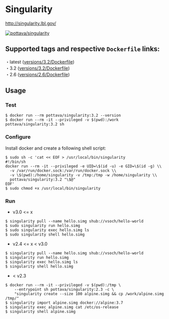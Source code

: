 # Singularity

http://singularity.lbl.gov/

[![pottava/singularity](http://dockeri.co/image/singularity/trivy)](https://hub.docker.com/r/pottava/singularity/)

## Supported tags and respective `Dockerfile` links:

・latest ([versions/3.2/Dockerfile](https://github.com/pottava/docker-singularity/blob/master/versions/3.2/Dockerfile))  
・3.2 ([versions/3.2/Dockerfile](https://github.com/pottava/docker-singularity/blob/master/versions/3.1/Dockerfile))  
・2.6 ([versions/2.6/Dockerfile](https://github.com/pottava/docker-singularity/blob/master/versions/2.6/Dockerfile))  

## Usage

### Test

```
$ docker run --rm pottava/singularity:3.2 --version
$ docker run --rm -it --privileged -v $(pwd):/work pottava/singularity:3.2 sh
```

### Configure

Install docker and create a following shell script:

```
$ sudo sh -c 'cat << EOF > /usr/local/bin/singularity
#!/bin/sh
docker run --rm -it --privileged -e UID=\$(id -u) -e GID=\$(id -g) \\
  -v /var/run/docker.sock:/var/run/docker.sock \\
  -v \$(pwd):/home/singularity -v /tmp:/tmp -w /home/singularity \\
  pottava/singularity:3.2 "\$@"
EOF'
$ sudo chmod +x /usr/local/bin/singularity
```

### Run

- v3.0 <= x

```
$ singularity pull --name hello.simg shub://vsoch/hello-world
$ sudo singularity run hello.simg
$ sudo singularity exec hello.simg ls
$ sudo singularity shell hello.simg
```

- v2.4 <= x < v3.0

```
$ singularity pull --name hello.simg shub://vsoch/hello-world
$ singularity run hello.simg
$ singularity exec hello.simg ls
$ singularity shell hello.simg
```

- < v2.3

```
$ docker run --rm -it --privileged -v $(pwd):/tmp \
    --entrypoint sh pottava/singularity:2.3 -c \
    "singularity create --size 100 alpine.simg && cp /work/alpine.simg /tmp/"
$ singularity import alpine.simg docker://alpine:3.7
$ singularity exec alpine.simg cat /etc/os-release
$ singularity shell alpine.simg
```
